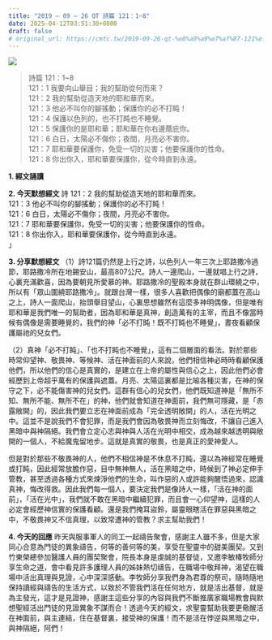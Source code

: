 ```yaml
---
title: "2019 – 09 – 26 QT 詩篇 121：1~8"
date: 2025-04-12T03:51:30+0800
draft: false
# original_url: https://cmtc.tw/2019-09-26-qt-%e8%a9%a9%e7%af%87-121%ef%bc%9a18
---
```


![](/images/qt.jpg)
> 詩篇 121：1\~8  
> 121：1 我要向山舉目；我的幫助從何而來？  
> 121：2 我的幫助從造天地的耶和華而來。  
> 121：3 他必不叫你的腳搖動；保護你的必不打盹！  
> 121：4 保護以色列的，也不打盹也不睡覺。  
> 121：5 保護你的是耶和華；耶和華在你右邊蔭庇你。  
> 121：6 白日，太陽必不傷你；夜間，月亮必不害你。  
> 121：7 耶和華要保護你，免受一切的災害；他要保護你的性命。  
> 121：8 你出你入，耶和華要保護你，從今時直到永遠。

**1. 經文誦讀**

**2.  今天默想經文**
詩 121：2 我的幫助從造天地的耶和華而來。  
121：3 他必不叫你的腳搖動；保護你的必不打盹！  
121：6 白日，太陽必不傷你；夜間，月亮必不害你。  
121：7 耶和華要保護你，免受一切的災害；他要保護你的性命。  
121：8 你出你入，耶和華要保護你，從今時直到永遠。  
」

**3. 分享默想經文**
（1）詩121篇仍然是上行之詩，以色列人一年三次上耶路撒冷過節，耶路撒冷所在地錫安山，最高807公尺。詩人一邊爬山，一邊就唱上行之詩，心裏充滿歡喜，因為要朝見所愛慕的神。耶路撒冷的聖殿本身就在群山環繞之中，所以有「眾山圍繞耶路撒冷」。就跟台灣一樣，很多人喜歡把偶像的廟都蓋在高山之上，詩人一面爬山，抬頭舉目望山，心裏思想雖然有這麼多神明偶像，但是唯有耶和華是我們唯一的幫助者，因為耶和華是真神，創造萬有的主宰，而且不像當時候有偶像是需要睡覺的，我們的神「必不打盹！既不打盹也不睡覺」，晝夜看顧保護屬祂的兒女們。

（2）真神「必不打盹」、「也不打盹也不睡覺」，這有二個層面的看法。對於那些時常仰望神、敬畏神、等候神、活在神面前的人來說，他們相信神必時時看顧保護他們，所以他們的信心是真實的，是建立在上帝的屬性與信心之上，因此他們必會經歷到上帝超乎萬有的保護與遮蓋。月亮、太陽這裏都是比喻各種災害，在神的保守之下，必不能傷害神的兒女們。這群有信心的兒女們，他們既知道神是「無所不知、無所不能、無所不在」的神，他們就會知道在神面前，我們無可隱藏，是「赤露敞開」的，因此我們要立志在神面前成為「完全透明敞開」的人，活在光明之中。這並不是說我們不會犯罪，而是我們會因為敬畏神而立刻悔改，不讓自己進入黑暗中與神隔絕。我們會立定心志與神與人活在光明中相交，成為越來越透明與敞開的一個人，不給魔鬼留地步。這就是真實的敬畏，也是真正的愛神愛人。

但是對於那些不敬畏神的人，他們不相信神是不休息不打盹，還以為神經常在睡覺或打盹，因此經常放膽作惡，目中無神無人，活在黑暗之中，時候到了神必定伸手管教，甚至透過各種方式來煉淨他們的生命，叫作惡的人或許能夠醒悟過來，認識真神，悔改得救。因此我們每一個人，要決定我們是像詩人一樣，「活在神的面前」，「活在光中」，我們就不敢在黑暗中繼續犯罪，而且會一心仰望神，這樣的人必定會經歷神信實的保護看顧。還是我們掩耳盜鈴，屬靈眼瞎活在罪惡與黑暗之中，不敬畏神又不信真理，以致常遭神的管教？求主幫助我們！

**4. 今天的回應**
昨天與服事軍人的同工一起禱告聚會，感謝主人雖不多，但是大家同心合意為門徒的異象禱告，何等的善何等的美，享受在聖靈中的甜美團契。又到竹東榮總參加醫護人員的團契聚會，院長本身是虔誠的基督徒，又邀李敏椿牧師分享生命之道，會中看見許多護理人員的姊妹熱切禱告，在職場中敬拜神，渴望在職場中活出真理與見證，心中深深感動。李牧師分享我們身為君尊的祭司，隨時隨地保持讀經與禱告的生活方式，以致於不管我們活在任何地方，就是活出基督，就是為主發光，這才是見證神，感謝主這些分享的內容與我們不斷推廣家職場教會與默想聖經活出門徒的見證異象不謀而合！透過今天的經文，求聖靈幫助我要更儆醒活在神面前，與主連結，住在基督裏，接受神的保護！而不是活在悖逆與黑暗之中，與神隔絕，阿們！
